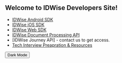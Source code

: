 ## Welcome to IDWise Developers Site!

* [IDWise Android SDK](https://developers.idwise.com/idwise-android-sdk-documentation/)
* [IDWise iOS SDK](https://developers.idwise.com/idwise-ios-sdk-documentation/)
* [IDWise Web SDK](https://developers.idwise.com/idwise-web-sdk/)
* [IDWise Document Processing API](http://developers.idwise.com/document-processing-api/)
* [IDWise Journey API] - contact us to get access.
* [Tech Interview Preapration & Resources](http://developers.idwise.com/interview-prep/)


<button class="btn js-toggle-dark-mode">Dark Mode</button>

<script>
const toggleDarkMode = document.querySelector('.js-toggle-dark-mode');

jtd.addEvent(toggleDarkMode, 'click', function(){
  if (jtd.getTheme() === 'dark') {
    jtd.setTheme('light');
    toggleDarkMode.textContent = 'Dark Mode';
  } else {
    jtd.setTheme('dark');
    toggleDarkMode.textContent = 'Light Mode';
  }
});
</script>
